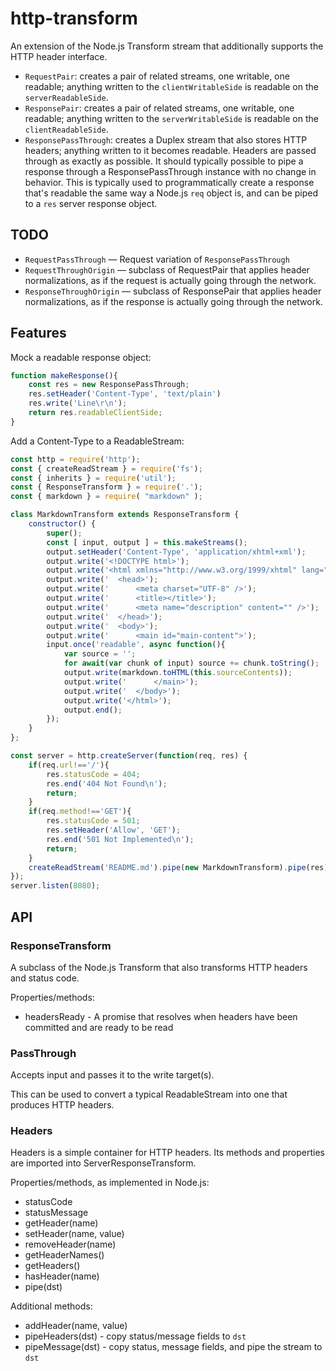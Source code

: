 # http-transform

An extension of the Node.js Transform stream that additionally supports the HTTP header interface.

* `RequestPair`: creates a pair of related streams, one writable, one readable; anything written to the `clientWritableSide` is readable on the `serverReadableSide`.
* `ResponsePair`:  creates a pair of related streams, one writable, one readable; anything written to the `serverWritableSide` is readable on the `clientReadableSide`.
* `ResponsePassThrough`: creates a Duplex stream that also stores HTTP headers; anything written to it becomes readable. Headers are passed through as exactly as possible. It should typically possible to pipe a response through a ResponsePassThrough instance with no change in behavior. This is typically used to programmatically create a response that's readable the same way a Node.js `req` object is, and can be piped to a `res` server response object.


## TODO

* `RequestPassThrough` — Request variation of `ResponsePassThrough`
* `RequestThroughOrigin` — subclass of RequestPair that applies header normalizations, as if the request is actually going through the network.
* `ResponseThroughOrigin` — subclass of ResponsePair that applies header normalizations, as if the response is actually going through the network.


## Features

Mock a readable response object:

```javascript
function makeResponse(){
	const res = new ResponsePassThrough;
	res.setHeader('Content-Type', 'text/plain')
	res.write('Line\r\n');
	return res.readableClientSide;
}
```

Add a Content-Type to a ReadableStream:

```javascript
const http = require('http');
const { createReadStream } = require('fs');
const { inherits } = require('util');
const { ResponseTransform } = require('.');
const { markdown } = require( "markdown" );

class MarkdownTransform extends ResponseTransform {
	constructor() {
		super();
		const [ input, output ] = this.makeStreams();
		output.setHeader('Content-Type', 'application/xhtml+xml');
		output.write('<!DOCTYPE html>');
		output.write('<html xmlns="http://www.w3.org/1999/xhtml" lang="en" dir="ltr">');
		output.write('	<head>');
		output.write('		<meta charset="UTF-8" />');
		output.write('		<title></title>');
		output.write('		<meta name="description" content="" />');
		output.write('	</head>');
		output.write('	<body>');
		output.write('		<main id="main-content">');
		input.once('readable', async function(){
			var source = '';
			for await(var chunk of input) source += chunk.toString();
			output.write(markdown.toHTML(this.sourceContents));
			output.write('		</main>');
			output.write('	</body>');
			output.write('</html>');
			output.end();
		});
	}
};

const server = http.createServer(function(req, res) {
	if(req.url!=='/'){
		res.statusCode = 404;
		res.end('404 Not Found\n');
		return;
	}
	if(req.method!=='GET'){
		res.statusCode = 501;
		res.setHeader('Allow', 'GET');
		res.end('501 Not Implemented\n');
		return;
	}
	createReadStream('README.md').pipe(new MarkdownTransform).pipe(res);
});
server.listen(8080);
```

## API

### ResponseTransform

A subclass of the Node.js Transform that also transforms HTTP headers and status code.

Properties/methods:

* headersReady - A promise that resolves when headers have been committed and are ready to be read

### PassThrough

Accepts input and passes it to the write target(s).

This can be used to convert a typical ReadableStream into one that produces HTTP headers.

### Headers

Headers is a simple container for HTTP headers. Its methods and properties are imported into ServerResponseTransform.

Properties/methods, as implemented in Node.js:

* statusCode
* statusMessage
* getHeader(name)
* setHeader(name, value)
* removeHeader(name)
* getHeaderNames()
* getHeaders()
* hasHeader(name)
* pipe(dst)

Additional methods:

* addHeader(name, value)
* pipeHeaders(dst) - copy status/message fields to `dst`
* pipeMessage(dst) - copy status, message fields, and pipe the stream to `dst`
